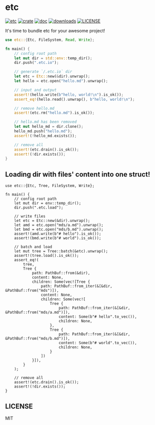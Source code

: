 # etc

[![etc](https://github.com/clearloop/etc/workflows/etc/badge.svg)](https://github.com/clearloop/etc)
[![crate](https://img.shields.io/crates/v/etc.svg)](https://crates.io/crates/etc)
[![doc](https://img.shields.io/badge/current-docs-brightgreen.svg)](https://docs.rs/etc/)
[![downloads](https://img.shields.io/crates/d/etc.svg)](https://crates.io/crates/etc)
[![LICENSE](https://img.shields.io/crates/l/etc.svg)](https://choosealicense.com/licenses/mit/)

It's time to bundle etc for your awesome project!

```rust
use etc::{Etc, FileSystem, Read, Write};

fn main() {
    // config root path
    let mut dir = std::env::temp_dir();
    dir.push(".etc.io");

    // generate `/.etc.io` dir
    let etc = Etc::new(&dir).unwrap();
    let hello = etc.open("hello.md").unwrap();

    // input and output
    assert!(hello.write(b"hello, world!\n").is_ok());
    assert_eq!(hello.read().unwrap(), b"hello, world!\n");

    // remove hello.md
    assert!(etc.rm("hello.md").is_ok());

    // hello.md has been removed
    let mut hello_md = dir.clone();
    hello_md.push("hello.md");
    assert!(!hello_md.exists());

    // remove all
    assert!(etc.drain().is_ok());
    assert!(!dir.exists());
}
```

## Loading dir with files' content into one struct!

```
use etc::{Etc, Tree, FileSystem, Write};

fn main() {
    // config root path
    let mut dir = env::temp_dir();
    dir.push(".etc.load");

    // write files
    let etc = Etc::new(&dir).unwrap();
    let amd = etc.open("mds/a.md").unwrap();
    let bmd = etc.open("mds/b.md").unwrap();
    assert!(amd.write(b"# hello").is_ok());
    assert!(bmd.write(b"# world").is_ok());

    // batch and load
    let mut tree = Tree::batch(&etc).unwrap();
    assert!(tree.load().is_ok());
    assert_eq!(
        tree,
        Tree {
            path: PathBuf::from(&dir),
            content: None,
            children: Some(vec![Tree {
                path: PathBuf::from_iter(&[&dir, &PathBuf::from("mds")]),
                content: None,
                children: Some(vec![
                    Tree {
                        path: PathBuf::from_iter(&[&dir, &PathBuf::from("mds/a.md")]),
                        content: Some(b"# hello".to_vec()),
                        children: None,
                    },
                    Tree {
                        path: PathBuf::from_iter(&[&dir, &PathBuf::from("mds/b.md")]),
                        content: Some(b"# world".to_vec()),
                        children: None,
                    }
                ])
            }]),
        }
    );

    // remove all
    assert!(etc.drain().is_ok());
    assert!(!dir.exists());
}
```

## LICENSE

MIT
